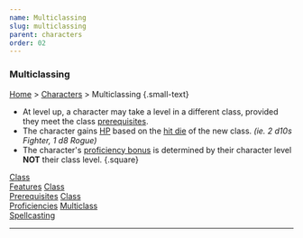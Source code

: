 ```yaml
---
name: Multiclassing
slug: multiclassing
parent: characters
order: 02
---
```

### Multiclassing
[Home](dm-operations-center) > [Characters](characters) > Multiclassing {.small-text}

- At level up, a character may take a level in a different class, provided they meet the class [prerequisites](multiclass-prerequisites).
- The character gains [HP](hit-points) based on the [hit die](hit-dice) of the new class. *(ie. 2 d10s Fighter, 1 d8 Rogue)*
- The character's [proficiency bonus](proficiency-bonus) is determined by their character level **NOT** their class level.
{.square}  

<div class="menu-container">
    <a href="multiclassing-class-features">Class<br/> Features</a>
    <a href="multiclassing-prerequisites">Class <br/>Prerequisites</a>
    <a href="multiclassing-proficiencies">Class <br/>Proficiencies</a>
    <a href="multiclassing-spellcasting">Multiclass<br/> Spellcasting</a>
</div>
<hr/>
